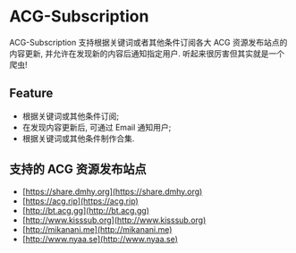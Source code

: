 # ACG-Subscription

ACG-Subscription 支持根据关键词或者其他条件订阅各大 ACG 资源发布站点的内容更新, 并允许在发现新的内容后通知指定用户. 听起来很厉害但其实就是一个爬虫!

## Feature

* 根据关键词或其他条件订阅;
* 在发现内容更新后, 可通过 Email 通知用户;
* 根据关键词或其他条件制作合集.

## 支持的 ACG 资源发布站点

* [https://share.dmhy.org](https://share.dmhy.org)
* [https://acg.rip](https://acg.rip)
* [http://bt.acg.gg](http://bt.acg.gg)
* [http://www.kisssub.org](http://www.kisssub.org)
* [http://mikanani.me](http://mikanani.me)
* [http://www.nyaa.se](http://www.nyaa.se)